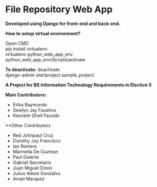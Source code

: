 # File Repository Web App

**Developed using Django for front-end and back-end.**

**How to setup virtual environment?**

Open CMD<br>
pip install virtualenv<br>
virtualenv python_web_app_env<br>
python_web_app_env\Scripts\activate<br>

**To deactivate:**
deactivate<br>
django-admin startproject sample_project<br>

**A Project for BS Information Technology Requirements in Elective 5**

**Main Contributors:**
- Erika Raymundo
- Sewlyn Jay Faustino
- Kenneth Ghell Faundo

**Other Contributors
- Red Johnpaul Cruz
- Dorothy Joy Francisco
- Ian Romero
- Marinella De Guzman
- Paul Duterte
- Gabriel Secretario
- Juan Miguel Dizon
- Julius Alexis Gonzalvo
- Ansel Marquez
